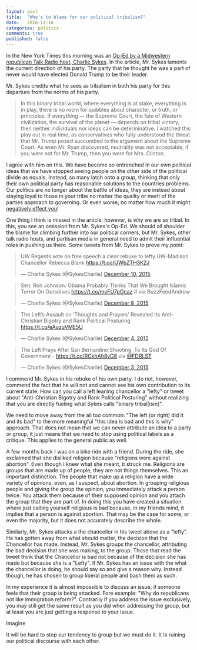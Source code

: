 ```yaml
---
layout: post
title:  "Who's to blame for our political tribalism?"
date:   2016-12-16
categories: politics
comments: true  
published: false
---
```


In the New York Times this morning was an [Op-Ed by a Midwestern republican Talk Radio host, Charlie Sykes][nyt]. In the article, Mr. Sykes laments the current direction of his party.  The party that he thought he was a part of never would have elected Donald Trump to be their leader.

Mr. Sykes credits what he sees as tribalism in both his party for this departure from the norms of his party.  

> In this binary tribal world, where everything is at stake, everything is in play, there is no room for quibbles about character, or truth, or principles. If everything — the Supreme Court, the fate of Western civilization, the survival of the planet — depends on tribal victory, then neither individuals nor ideas can be determinative. I watched this play out in real time, as conservatives who fully understood the threat that Mr. Trump posed succumbed to the argument about the Supreme Court. As even Mr. Ryan discovered, neutrality was not acceptable; if you were not for Mr. Trump, then you were for Mrs. Clinton.

I agree with him on this.  We have become so entrenched in our own political ideas that we have stopped seeing people on the other side of the political divide as equals. Instead, so many latch onto a group, thinking that only their own political party has reasonable solutions to the countries problems.  Our politics are no longer about the battle of ideas, they are instead about staying loyal to those in your tribe no matter the quality or merit of the parties approach to governing. Or even worse, no matter how much it might [negatively effect you][vox1]!

One thing I think is missed in the article, however, is why we are so tribal.  In this, you see an omission from Mr. Sykes's Op-Ed. We should all shoulder the blame for climbing further into our political corners, but Mr. Sykes, other talk radio hosts, and partisan media in general need to admit their influential roles in pushing us there.  Some tweets from Mr. Sykes to prove my point:

<blockquote class="twitter-tweet" data-lang="en"><p lang="en" dir="ltr">UW Regents vote on free speech a clear rebuke to lefty UW-Madison Chancellor Rebecca Blank <a href="https://t.co/UWbZTH3K2J">https://t.co/UWbZTH3K2J</a></p>&mdash; Charlie Sykes (@SykesCharlie) <a href="https://twitter.com/SykesCharlie/status/674964996976214017">December 10, 2015</a></blockquote>
<script async src="//platform.twitter.com/widgets.js" charset="utf-8"></script>

<blockquote class="twitter-tweet" data-cards="hidden" data-lang="en"><p lang="en" dir="ltr">Sen. Ron Johnson: Obama Probably Thinks That We Brought Islamic Terror On Ourselves <a href="https://t.co/mvFU7pOcaz">https://t.co/mvFU7pOcaz</a> # via BuzzFeedAndrew</p>&mdash; Charlie Sykes (@SykesCharlie) <a href="https://twitter.com/SykesCharlie/status/674044231829340160">December 8, 2015</a></blockquote>
<script async src="//platform.twitter.com/widgets.js" charset="utf-8"></script>

<blockquote class="twitter-tweet" data-lang="en"><p lang="en" dir="ltr">The Left’s Assault on ‘Thoughts and Prayers’ Revealed Its Anti-Christian Bigotry and Rank Political Posturing <a href="https://t.co/eAuzuVME5U">https://t.co/eAuzuVME5U</a></p>&mdash; Charlie Sykes (@SykesCharlie) <a href="https://twitter.com/SykesCharlie/status/672747315757604868">December 4, 2015</a></blockquote>
<script async src="//platform.twitter.com/widgets.js" charset="utf-8"></script>

<blockquote class="twitter-tweet" data-lang="en"><p lang="en" dir="ltr">The Left Prays After San Bernardino Shooting, To Its God Of Government -  <a href="https://t.co/RCkhAh8yD8">https://t.co/RCkhAh8yD8</a> via <a href="https://twitter.com/FDRLST">@FDRLST</a></p>&mdash; Charlie Sykes (@SykesCharlie) <a href="https://twitter.com/SykesCharlie/status/672422781213016064">December 3, 2015</a></blockquote>
<script async src="//platform.twitter.com/widgets.js" charset="utf-8"></script>

I commend Mr. Sykes in his rebuke of his own party.  I do not, however, commend the fact that he will not and cannot see his own contribution to its current state.  How can you call a left leaning chancellor a "lefty" or tweet about "Anti-Christian Bigotry and Rank Political Posturing" without realizing that you are directly fueling what Sykes calls "binary tribal[ism]".  

We need to move away from the all too common: "The left (or right) did it and its bad" to the more meaningful "this idea is bad and this is why" approach. That does not mean that we can never attribute an idea to a party or group, it just means that we need to stop using political labels as a critique. This applies to the general public as well. 

A few months back I was on a bike ride with a friend.  During the ride, she exclaimed that she disliked religion because "religions were against abortion".  Even though I knew what she meant, it struck me.  Religions are groups that are made up of people, they are not things themselves.  This an important distinction. The people that make up a religion have a wide variety of opinions, even, as I suspect, about abortion.  In grouping religious people and giving the group the opinion, you immediately attack a person twice. You attack them because of their supposed opinion and you attach the group that they are part of. In doing this you have created a situation where just calling yourself religious is bad because, in my friends mind, it implies that a person is against abortion. That may be the case for some, or even the majority, but it does not accurately describe the whole. 

Similarly, Mr. Sykes attacks a the chancellor in his tweet above as a "lefty". He has gotten away from what should matter, the decision that the Chancellor has made. Instead, Mr. Sykes groups the chancellor, attributing the bad decision that she was making, to the group. Those that read the tweet think that the Chancellor is bad not because of the decision she has made but because she is a "Lefty". If Mr. Sykes has an issue with the what the chancellor is doing, he should say so and give a reason why.  Instead though, he has chosen to group liberal people and bash them as such.

In my experience it is almost impossible to discuss an issue, if someone feels that their group is being attacked.  Fore example: "Why do republicans not like immigration reform?". Contrarily if you address the issue exclusively, you may still get the same result as you did when addressing the group, but at least you are just getting a response to your issue. 

Imagine  

It will be hard to stop our tendency to group but we must do it.  It is ruining our political discourse with each other.  



[nyt]: http://www.nytimes.com/2016/12/15/opinion/sunday/charlie-sykes-on-where-the-right-went-wrong.html?action=click&pgtype=Homepage&region=CColumn&module=MostEmailed&version=Full&src=me&WT.nav=MostEmailed

[vox1]: http://www.vox.com/policy-and-politics/2016/12/16/13967888/freedom-caucus-regulations

[paul k]: http://www.nytimes.com/2016/11/04/opinion/who-broke-politics.html?rref=collection%2Fcolumn%2Fpaul-krugman&action=click&contentCollection=opinion&region=stream&module=stream_unit&version=latest&contentPlacement=3&pgtype=collection
